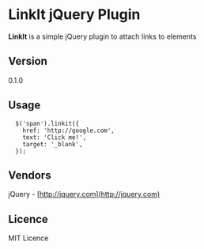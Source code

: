 # LinkIt jQuery Plugin #

**LinkIt** is a simple jQuery plugin to attach links to elements

## Version ##
0.1.0

## Usage ##
      $('span').linkit({
        href: 'http://google.com',
        text: 'Click me!',
        target: '_blank',
      });
## Vendors ##
jQuery - [http://jquery.com](http://jquery.com)

## Licence ##
MIT Licence
